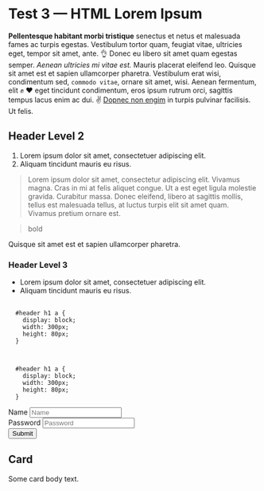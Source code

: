 <h1>Test 3 — HTML Lorem Ipsum</h1>

<p>
  <strong>Pellentesque habitant morbi tristique</strong> senectus et netus et
  malesuada fames ac turpis egestas. Vestibulum tortor quam, feugiat vitae,
  ultricies eget, tempor sit amet, ante. 👌 Donec eu libero sit amet quam
  egestas semper. <em>Aenean ultricies mi vitae est.</em> Mauris placerat
  eleifend leo. Quisque sit amet est et sapien ullamcorper pharetra.
  Vestibulum erat wisi, condimentum sed, <code>commodo vitae</code>, ornare
  sit amet, wisi. Aenean fermentum, elit ✊ ❤️ eget tincidunt condimentum,
  eros <span class="green2">ipsum rutrum orci, sagittis tempus</span> lacus
  enim ac dui. ✌ <a href="#">Dopnec non engim</a> in turpis pulvinar
  facilisis. Ut felis.
</p>

<h2>Header Level 2</h2>

<ol>
  <li>Lorem ipsum dolor sit amet, consectetuer adipiscing elit.</li>
  <li>Aliquam tincidunt mauris eu risus.</li>
</ol>

<blockquote>
  <p>
    Lorem ipsum dolor sit amet, consectetur adipiscing elit. Vivamus magna.
    Cras in mi at felis aliquet congue. Ut a est eget ligula molestie gravida.
    Curabitur massa. Donec eleifend, libero at sagittis mollis, tellus est
    malesuada tellus, at luctus turpis elit sit amet quam. Vivamus pretium
    ornare est.
  </p>
</blockquote>

<blockquote class="bold">
  bold
</blockquote>

<p class="tr ns-tl">Quisque sit amet est et sapien ullamcorper pharetra.</p>

<h3>Header Level 3</h3>

<ul>
  <li>Lorem ipsum dolor sit amet, consectetuer adipiscing elit.</li>
  <li>Aliquam tincidunt mauris eu risus.</li>
</ul>

<pre>
  <code>
  #header h1 a {
    display: block;
    width: 300px;
    height: 80px;
  }
  </code>
</pre>

<pre><code>
  #header h1 a {
    display: block;
    width: 300px;
    height: 80px;
  }
</code></pre>

<form class="mb4" action="#">
  <div class="mb3">
    <label class="label" for="name">Name</label>
    <input id="name" type="text" class="input" placeholder="Name" />
  </div>
  <div class="mb3">
    <label class="label" for="password">Password</label>
    <input
      id="password"
      type="password"
      class="input"
      placeholder="Password"
    />
  </div>
  <button class="button">Submit</button>
</form>

<div class="card mv4">
  <div class="card-body">
    <h2 class="mt1">Card</h2>
    <p>Some card body text.</p>
  </div>
</div>

